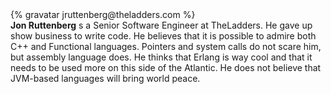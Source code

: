 <div class="profile-container">
  <div class="profile-thumb">
    {% gravatar jruttenberg@theladders.com %}
  </div>
  <div class="profile-content">
    <strong>Jon Ruttenberg</strong> s a Senior Software Engineer at TheLadders. He gave up show business to write code. He believes that it is possible to admire both C++ and Functional languages. Pointers and system calls do not scare him, but assembly language does. He thinks that Erlang is way cool and that it needs to be used more on this side of the Atlantic. He does not believe that JVM-based languages will bring world peace.
  </div>
</div>
